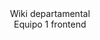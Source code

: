 <div align="center">
    Wiki departamental
</div>

<div align="center">
    Equipo 1 frontend
</div>